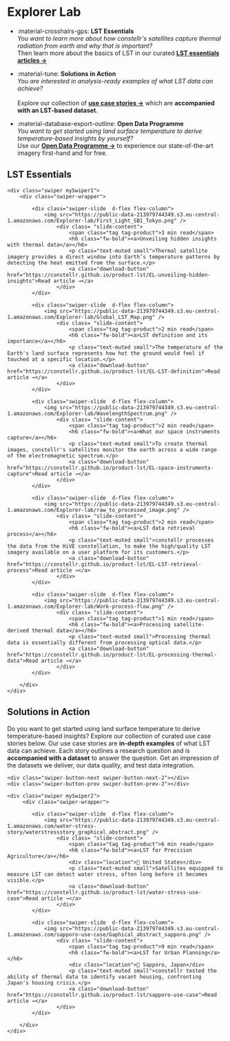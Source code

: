# **Explorer Lab**

<!-- You want to learn more about how constellr's satellites capture thermal radiation from earth and why that is important? Then learn more about the basics of LST in our curated [**LST essentials articles**](#lst-essentials).  

Explore our collection of [use case stories](#solutions-in-action), which are **analysis-ready examples** of what LST data can achieve. Each story outlines a research question and is **accompanied with a dataset** to answer the question. 

Or do you want to get started using land surface temperature to derive temperature-based insights? Use our **Open Data Archive** to experience our state-of-the-art imagery first-hand and for free.  -->


<div class="grid cards" markdown>

-   :material-crosshairs-gps: **LST Essentials**  
    *You want to learn more about how constellr's satellites capture thermal radiation from earth and why that is important?*  
    Then learn more about the basics of LST in our curated [**LST essentials articles →**](#lst-essentials)  

-   :material-tune: **Solutions in Action**  
    *You are interested in analysis-ready examples of what LST data can achieve?*  
    <br>
    Explore our collection of [**use case stories →**](#solutions-in-action) which are **accompanied with an LST-based dataset**.  

-   :material-database-export-outline: **Open Data Programme**  
    *You want to get started using land surface temperature to derive temperature-based insights by yourself?*  
    Use our [**Open Data Programme →**](https://constellr.github.io/product-lst/example-datasets/) to experience our state-of-the-art imagery first-hand and for free.  

</div>


## LST Essentials 


<!-- Swiper styles -->
<link rel="stylesheet" href="https://unpkg.com/swiper/swiper-bundle.min.css"/>

<div class="carousel-container">
    <!-- Arrows -->
    <div class="swiper-button-next swiper-button-next-1"></div>
    <div class="swiper-button-prev swiper-button-prev-1"></div>

    <div class="swiper mySwiper1">
        <div class="swiper-wrapper">

            <div class="swiper-slide  d-flex flex-column">
                <img src="https://public-data-213979744349.s3.eu-central-1.amazonaws.com/Explorer-lab/First_Light_SB1_Tokyo.png" />
                    <div class= "slide-content">
                        <span class="tag tag-product">3 min read</span>
                        <h6 class="fw-bold"><a>Unveiling hidden insights with thermal data</a></h6>
                        <p class="text-muted small">Thermal satellite imagery provides a direct window into Earth’s temperature patterns by detecting the heat emitted from the surface.</p>
                        <a class="download-button" href="https://constellr.github.io/product-lst/EL-unveiling-hidden-insights">Read article →</a>
                    </div>
            </div>

            <div class="swiper-slide  d-flex flex-column">
                <img src="https://public-data-213979744349.s3.eu-central-1.amazonaws.com/Explorer-lab/Global_LST_Map.png" />
                    <div class= "slide-content">
                        <span class="tag tag-product">2 min read</span>
                        <h6 class="fw-bold"><a>LST definition and its importance</a></h6>
                        <p class="text-muted small">The temperature of the Earth's land surface represents how hot the ground would feel if touched at a specific location.</p>
                        <a class="download-button" href="https://constellr.github.io/product-lst/EL-LST-definition">Read article →</a>
                    </div>
            </div>

            <div class="swiper-slide  d-flex flex-column">
                <img src="https://public-data-213979744349.s3.eu-central-1.amazonaws.com/Explorer-lab/WavelengthSpectrum.png" />
                    <div class= "slide-content">
                        <span class="tag tag-product">2 min read</span>
                        <h6 class="fw-bold"><a>What our space instruments capture</a></h6>
                        <p class="text-muted small">To create thermal images, constellr's satellites monitor the earth across a wide range of the electromagnetic spectrum.</p>
                        <a class="download-button" href="https://constellr.github.io/product-lst/EL-space-instruments-capture">Read article →</a>
                    </div>
            </div>

            <div class="swiper-slide  d-flex flex-column">
                <img src="https://public-data-213979744349.s3.eu-central-1.amazonaws.com/Explorer-lab/raw_to_processed_image.png" />
                    <div class= "slide-content">
                        <span class="tag tag-product">2 min read</span>
                        <h6 class="fw-bold"><a>LST data retrieval process</a></h6>
                        <p class="text-muted small">constellr processes the data from the HiVE constellation, to make the high/quality LST imagery available on a user platform for its customers.</p>
                        <a class="download-button" href="https://constellr.github.io/product-lst/EL-LST-retrieval-process">Read article →</a>
                    </div>
            </div>

            <div class="swiper-slide  d-flex flex-column">
                <img src="https://public-data-213979744349.s3.eu-central-1.amazonaws.com/Explorer-lab/Work-process-flow.png" />
                    <div class= "slide-content">
                        <span class="tag tag-product">1 min read</span>
                        <h6 class="fw-bold"><a>Processing satellite-derived thermal data</a></h6>
                        <p class="text-muted small">Processing thermal data is essentially different from processing optical data.</p>
                        <a class="download-button" href="https://constellr.github.io/product-lst/EL-processing-thermal-data">Read article →</a>
                    </div>
            </div>

        </div>
    </div>
</div>

<!-- ## LST Quality

<div class="carousel-container">

    <div class="swiper-button-next swiper-button-next-3"></div>
    <div class="swiper-button-prev swiper-button-prev-3"></div>

    <div class="swiper mySwiper3">
         <div class="swiper-wrapper">
            <div class="swiper-slide  d-flex flex-column">
                <img src="https://public-data-213979744349.s3.eu-central-1.amazonaws.com/Explorer-lab/correlation_lst_surfrad_SBA01_constellr_allsites+1.png" />
                    <div class= "slide-content">
                        <span class="tag tag-product">7 min read</span>
                        <h6 class="fw-bold"><a>Cal/Val approach for LSTprecision</a></h6>
                        <p class="text-muted small">Calibration and validation are important steps in assuring high quality of our LST data.</p>
                        <a class="download-button" href="https://constellr.github.io/product-lst/LST-precision-cal-val-procedure/">Read article →</a>
                    </div>
            </div>

        </div>
    </div>
</div> -->

## Solutions in Action

Do you want to get started using land surface temperature to derive temperature-based insights? Explore our collection of curated use case stories below. Our use case stories are **in-depth examples** of what LST data can achieve. Each story outlines a research question and is **accompanied with a dataset** to answer the question. Get an impression of the datasets we deliver, our data quality, and test data integration. 

<div class="carousel-container">

    <div class="swiper-button-next swiper-button-next-2"></div>
    <div class="swiper-button-prev swiper-button-prev-2"></div>

    <div class="swiper mySwiper2">
         <div class="swiper-wrapper">

            <div class="swiper-slide  d-flex flex-column">
                <img src="https://public-data-213979744349.s3.eu-central-1.amazonaws.com/water-stress-story/waterstressstory_graphical_abstract.png" />
                    <div class= "slide-content">
                        <span class="tag tag-product">6 min read</span>
                        <h6 class="fw-bold"><a>LST for Precision Agriculture</a></h6>
                        <div class="location">📍 United States</div>
                        <p class="text-muted small">Satellites equipped to measure LST can detect water stress, often long before it becomes visible.</p>
                        <a class="download-button" href="https://constellr.github.io/product-lst/water-stress-use-case">Read article →</a>
                    </div>
            </div>

            <div class="swiper-slide  d-flex flex-column">
                <img src="https://public-data-213979744349.s3.eu-central-1.amazonaws.com/sapporo-use-case/Gaphical_abstract_sapporo.png" />
                    <div class= "slide-content">
                        <span class="tag tag-product">9 min read</span>
                        <h6 class="fw-bold"><a>LST for Urban Planning</a></h6>
                        <div class="location">📍 Sapporo, Japan</div>
                        <p class="text-muted small">constellr tested the ability of thermal data to identify vacant housing, confronting Japan's housing crisis.</p>
                        <a class="download-button" href="https://constellr.github.io/product-lst/sapporo-use-case">Read article →</a>
                    </div>
            </div>

        </div>
    </div>
</div>

